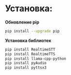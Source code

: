 # Установка:

**Обновление pip**
```bash
pip install --upgrade pip
```

**Установка библиотек**
```bash
pip install RealtimeSTT
pip install RealtimeTTS
pip install llama-cpp-python
pip install pyAudio
pip install pyttsx3
```
